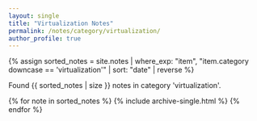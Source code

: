 ```yaml
---
layout: single
title: "Virtualization Notes"
permalink: /notes/category/virtualization/
author_profile: true
---
```


{% assign sorted_notes = site.notes | where_exp: "item", "item.category downcase == 'virtualization'" | sort: "date" | reverse %}

<p>Found {{ sorted_notes | size }} notes in category 'virtualization'.</p>

{% for note in sorted_notes %}
  {% include archive-single.html %}
{% endfor %}
